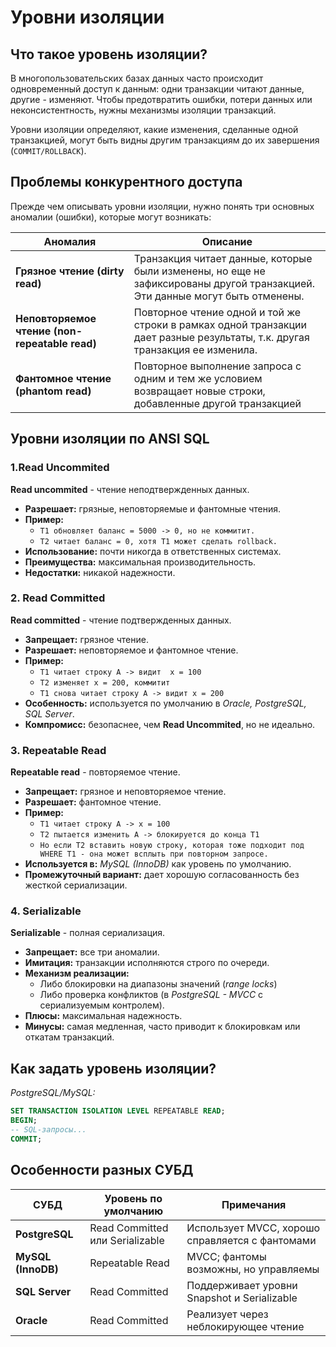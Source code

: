 # Уровни изоляции
## Что такое уровень изоляции?
В многопользовательских базах данных часто происходит одновременный доступ к данным: одни транзакции читают данные, другие - изменяют. Чтобы предотвратить ошибки, потери данных или неконсистентность, нужны механизмы изоляции транзакций.

Уровни изоляции определяют, какие изменения, сделанные одной транзакцией, могут быть видны другим транзакциям до их завершения (`COMMIT/ROLLBACK`).
## Проблемы конкурентного доступа
Прежде чем описывать уровни изоляции, нужно понять три основных аномалии (ошибки), которые могут возникать:

| Аномалия                                       | Описание                                                                                                                     |
| ---------------------------------------------- | ---------------------------------------------------------------------------------------------------------------------------- |
| **Грязное чтение (dirty read)**                | Транзакция читает данные, которые были изменены, но еще не зафиксированы другой транзакцией. Эти данные могут быть отменены. |
| **Неповторяемое чтение (non-repeatable read)** | Повторное чтение одной и той же строки в рамках одной транзакции дает разные результаты, т.к. другая транзакция ее изменила. |
| **Фантомное чтение (phantom read)**            | Повторное выполнение запроса с одним и тем же условием возвращает новые строки, добавленные другой транзакцией               |
## Уровни изоляции по ANSI SQL
### 1.Read Uncommited
**Read uncommited** - чтение неподтвержденных данных.
- **Разрешает:** грязные, неповторяемые и фантомные чтения.
- **Пример:**
	- `T1 обновляет баланс = 5000 -> 0, но не коммитит.`
	- `Т2 читает баланс = 0, хотя Т1 может сделать rollback.`
- **Использование:** почти никогда в ответственных системах.
- **Преимущества:** максимальная производительность.
- **Недостатки:** никакой надежности.
### 2. Read Committed
**Read committed** - чтение подтвержденных данных.
- **Запрещает:** грязное чтение.
- **Разрешает:** неповторяемое и фантомное чтение.
- **Пример:**
	- `Т1 читает строку А -> видит  х = 100`
	- `Т2 изменяет х = 200, коммитит`
	- `Т1 снова читает строку А -> видит х = 200`
- **Особенность:** используется по умолчанию в *Oracle, PostgreSQL, SQL Server*.
- **Компромисс:** безопаснее, чем **Read Uncommited**, но не идеально.
### 3. Repeatable Read
**Repeatable read** - повторяемое чтение.
- **Запрещает:** грязное и неповторяемое чтение.
- **Разрешает:** фантомное чтение.
- **Пример:**
	- `Т1 читает строку А -> x = 100`
	- `Т2 пытается изменить А -> блокируется до конца Т1`
	- `Но если Т2 вставить новую строку, которая тоже подходит под WHERE T1 - она может всплыть при повторном запросе.`
- **Используется в:** *MySQL (InnoDB)* как уровень по умолчанию.
- **Промежуточный вариант:** дает хорошую согласованность без жесткой сериализации.
### 4. Serializable
**Serializable** - полная сериализация.
- **Запрещает:** все три аномалии.
- **Имитация:** транзакции исполняются строго по очереди.
- **Механизм реализации:**
	- Либо блокировки на диапазоны значений (*range locks*)
	- Либо проверка конфликтов (в *PostgreSQL - MVCC* с сериализуемым контролем).
- **Плюсы:** максимальная надежность.
- **Минусы:** самая медленная, часто приводит к блокировкам или откатам транзакций.
## Как задать уровень изоляции?
*PostgreSQL/MySQL:*
```sql
SET TRANSACTION ISOLATION LEVEL REPEATABLE READ;
BEGIN;
-- SQL-запросы...
COMMIT;
```
## Особенности разных СУБД

| СУБД               | Уровень по умолчанию            | Примечания                                      |
| ------------------ | ------------------------------- | ----------------------------------------------- |
| **PostgreSQL**     | Read Committed или Serializable | Использует MVCC, хорошо справляется с фантомами |
| **MySQL (InnoDB)** | Repeatable Read                 | MVCC; фантомы возможны, но управляемы           |
| **SQL Server**     | Read Committed                  | Поддерживает уровни Snapshot и Serializable     |
| **Oracle**         | Read Committed                  | Реализует через неблокирующее чтение            |
